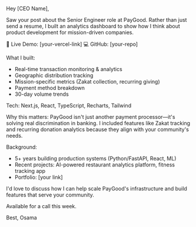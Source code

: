 Hey [CEO Name],

Saw your post about the Senior Engineer role at PayGood. Rather than just send a resume, I built an analytics dashboard to show how I think about product development for mission-driven companies.

🔗 Live Demo: [your-vercel-link]
💻 GitHub: [your-repo]

What I built:
- Real-time transaction monitoring & analytics
- Geographic distribution tracking
- Mission-specific metrics (Zakat collection, recurring giving)
- Payment method breakdown
- 30-day volume trends

Tech: Next.js, React, TypeScript, Recharts, Tailwind

Why this matters:
PayGood isn't just another payment processor—it's solving real discrimination in banking. I included features like Zakat tracking and recurring donation analytics because they align with your community's needs.

Background:
- 5+ years building production systems (Python/FastAPI, React, ML)
- Recent projects: AI-powered restaurant analytics platform, fitness tracking app
- Portfolio: [your link]

I'd love to discuss how I can help scale PayGood's infrastructure and build features that serve your community.

Available for a call this week.

Best,
Osama

